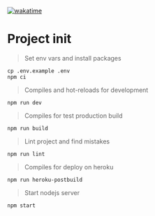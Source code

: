 [![wakatime](https://wakatime.com/badge/user/cdd6a030-a573-440c-a5a1-824256da95b3/project/c4967e97-7827-4972-b007-2695f31863f8.svg)](https://wakatime.com/badge/user/cdd6a030-a573-440c-a5a1-824256da95b3/project/c4967e97-7827-4972-b007-2695f31863f8)

# Project init

> Set env vars and install packages

```
cp .env.example .env
npm ci
```

> Compiles and hot-reloads for development

```
npm run dev
```

> Compiles for test production build

```
npm run build
```

> Lint project and find mistakes

```
npm run lint
```

> Compiles for deploy on heroku

```
npm run heroku-postbuild
```

> Start nodejs server

```
npm start
```

